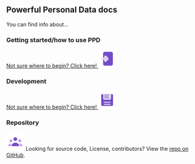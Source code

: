 <link rel="stylesheet" href="../assets/stylesheet.css">

## Powerful Personal Data docs


You can find info about...

<div id="menu">

<!-- Getting started -->
<div>

### Getting started/how to use PPD
<a href="getting-started">

Not sure where to begin? Click here!
![Icon of an entrance to link to getting started](../assets/icons/Entrance-Duotone.svg) 
</a>
</div>

<!-- Development -->
<div>

### Development
<a href="development/">

Not sure where to begin? Click here!
![Icon of a floppy disk to link to development](../assets/icons/Diskette-Duotone.svg) 
</a>
</div>

<!-- Repository -->
<div>

### Repository
![Icon of multiple people to link to repository](../assets/icons/Group-Duotone.svg) 
Looking for source code, License, contributors? View the [repo on GitHub](https://github.com/osoc22/project-idlab).
</div>

</div>